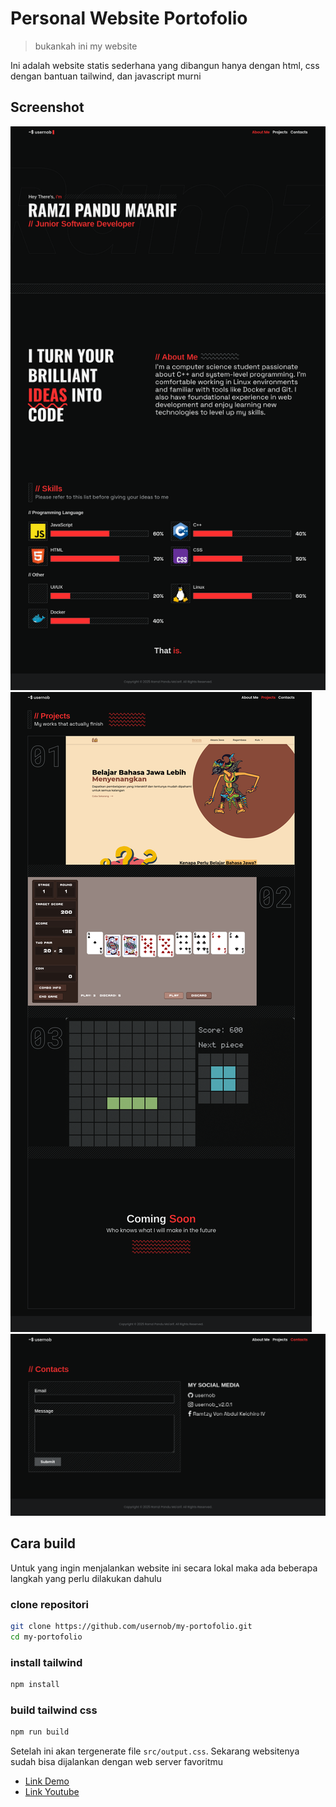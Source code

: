 # Personal Website Portofolio
> bukankah ini my website

Ini adalah website statis sederhana yang dibangun hanya dengan html, css dengan bantuan
tailwind, dan javascript murni

## Screenshot

![ss-about](./src/assets/ss-about.png)
![ss-project](./src/assets/ss-projects.png)
![ss-contact](./src/assets/ss-contacts.png)


## Cara build
Untuk yang ingin menjalankan website ini secara lokal maka ada beberapa langkah
yang perlu dilakukan dahulu

### clone repositori
```sh
git clone https://github.com/usernob/my-portofolio.git
cd my-portofolio
```
### install tailwind
```sh
npm install
```

### build tailwind css
```sh
npm run build
```

Setelah ini akan tergenerate file `src/output.css`. Sekarang websitenya sudah bisa dijalankan dengan web server favoritmu

- [Link Demo](https://usernob.github.io/my-portofolio)
- [Link Youtube](https://youtu.be/63nS_F4ke0g)
